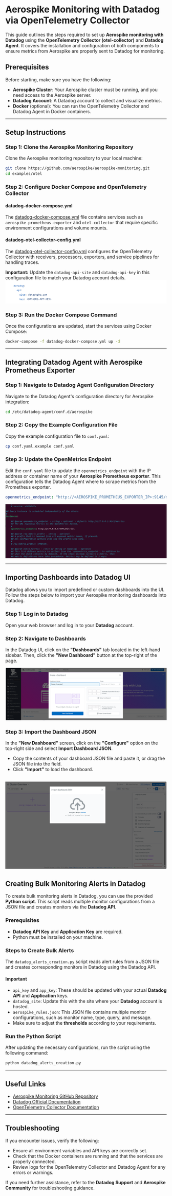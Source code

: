# 
# Aerospike Monitoring with Datadog via OpenTelemetry Collector

This guide outlines the steps required to set up **Aerospike monitoring with Datadog** using the **OpenTelemetry Collector (otel-collector)** and **Datadog Agent**. It covers the installation and configuration of both components to ensure metrics from Aerospike are properly sent to Datadog for monitoring.

## Prerequisites

Before starting, make sure you have the following:

- **Aerospike Cluster**: Your Aerospike cluster must be running, and you need access to the Aerospike server.
- **Datadog Account**: A Datadog account to collect and visualize metrics.
- **Docker** (optional): You can run the OpenTelemetry Collector and Datadog Agent in Docker containers.

---

## Setup Instructions

### Step 1: Clone the Aerospike Monitoring Repository

Clone the Aerospike monitoring repository to your local machine:

```bash
git clone https://github.com/aerospike/aerospike-monitoring.git
cd examples/otel
```

### Step 2: Configure Docker Compose and OpenTelemetry Collector

#### datadog-docker-compose.yml
The [datadog-docker-compose.yml](https://github.com/aerospike/aerospike-monitoring/blob/master/examples/otel/datadog-docker-compose.yml) file contains services such as `aerospike-prometheus-exporter` and `otel-collector` that require specific environment configurations and volume mounts.

#### datadog-otel-collector-config.yml
The [datadog-otel-collector-config.yml](https://github.com/aerospike/aerospike-monitoring/blob/master/examples/otel/datadog-otel-collector-config.yml) configures the OpenTelemetry Collector with receivers, processors, exporters, and service pipelines for handling traces.

**Important:** Update the `datadog-api-site` and `datadog-api-key` in this configuration file to match your Datadog account details.
![OpenTelemetry Collector API Config](assets/otel-collector-api-config.png)

### Step 3: Run the Docker Compose Command

Once the configurations are updated, start the services using Docker Compose:

```bash
docker-compose -f datadog-docker-compose.yml up -d
```

---

## Integrating Datadog Agent with Aerospike Prometheus Exporter

### Step 1: Navigate to Datadog Agent Configuration Directory

Navigate to the Datadog Agent's configuration directory for Aerospike integration:

```bash
cd /etc/datadog-agent/conf.d/aerospike
```

### Step 2: Copy the Example Configuration File

Copy the example configuration file to `conf.yaml`:

```bash
cp conf.yaml.example conf.yaml
```

### Step 3: Update the OpenMetrics Endpoint

Edit the `conf.yaml` file to update the `openmetrics_endpoint` with the IP address or container name of your **Aerospike Prometheus exporter**. This configuration tells the Datadog Agent where to scrape metrics from the Prometheus exporter.

```yaml
openmetrics_endpoint: "http://<AEROSPIKE_PROMETHEUS_EXPORTER_IP>:9145/metrics"
```
![Conf YAML Endpoint Configuration](assets/conf-endpoint.png)

---

## Importing Dashboards into Datadog UI
Datadog allows you to import predefined or custom dashboards into the UI. Follow the steps below to import your Aerospike monitoring dashboards into Datadog.

### Step 1: Log in to Datadog

Open your web browser and log in to your **Datadog** account.

### Step 2: Navigate to Dashboards

In the Datadog UI, click on the **"Dashboards"** tab located in the left-hand sidebar. Then, click the **"New Dashboard"** button at the top-right of the page.

![Datadog Dashboard UI](assets/datadog-dashboard-ui.png)

### Step 3: Import the Dashboard JSON

In the **"New Dashboard"** screen, click on the **"Configure"** option on the top-right side and select **Import Dashboard JSON**.

- Copy the contents of your dashboard JSON file and paste it, or drag the JSON file into the field.
- Click **"Import"** to load the dashboard.
  
![Datadog Dashboard Import](assets/datadog-dashbaord-import.png)
---

## Creating Bulk Monitoring Alerts in Datadog

To create bulk monitoring alerts in Datadog, you can use the provided **Python script**. This script reads multiple monitor configurations from a JSON file and creates monitors via the **Datadog API**.

### Prerequisites

- **Datadog API Key** and **Application Key** are required.
- Python must be installed on your machine.

### Steps to Create Bulk Alerts

The `datadog_alerts_creation.py` script reads alert rules from a JSON file and creates corresponding monitors in Datadog using the Datadog API.

#### Important

- `api_key` and `app_key`: These should be updated with your actual **Datadog API** and **Application** keys.
- `datadog_site`: Update this with the site where your **Datadog** account is hosted.
- `aerospike_rules.json`: This JSON file contains multiple monitor configurations, such as monitor name, type, query, and message.
- Make sure to adjust the **thresholds** according to your requirements.

### Run the Python Script

After updating the necessary configurations, run the script using the following command:

```bash
python datadog_alerts_creation.py
```
---

## Useful Links

- [Aerospike Monitoring GitHub Repository](https://github.com/aerospike/aerospike-monitoring)
- [Datadog Official Documentation](https://docs.datadoghq.com/)
- [OpenTelemetry Collector Documentation](https://opentelemetry.io/docs/)

---

## Troubleshooting

If you encounter issues, verify the following:

- Ensure all environment variables and API keys are correctly set.
- Check that the Docker containers are running and that the services are properly connected.
- Review logs for the OpenTelemetry Collector and Datadog Agent for any errors or warnings.

If you need further assistance, refer to the **Datadog Support** and **Aerospike Community** for troubleshooting guidance.
